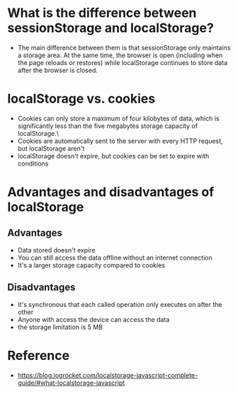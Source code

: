 # What is the difference between sessionStorage and localStorage?
- The main difference between them is that sessionStorage only maintains a storage area. At the same time, the browser is open (including when the page reloads or restores) while localStorage continues to store data after the browser is closed.

# localStorage vs. cookies
- Cookies can only store a maximum of four kilobytes of data, which is significantly less than the five megabytes storage capacity of localStorage.\
- Cookies are automatically sent to the server with every HTTP request, but localStorage aren't
- localStorage doesn't expire, but cookies can be set to expire with conditions

# Advantages and disadvantages of localStorage
## Advantages
- Data stored doesn't expire
- You can still access the data offline without an internet connection
- It's a larger storage capacity compared to cookies
## Disadvantages
- It's synchronous that each called operation only executes on after the other
- Anyone with access the device can access the data
- the storage limitation is 5 MB


# Reference
- https://blog.logrocket.com/localstorage-javascript-complete-guide/#what-localstorage-javascript
